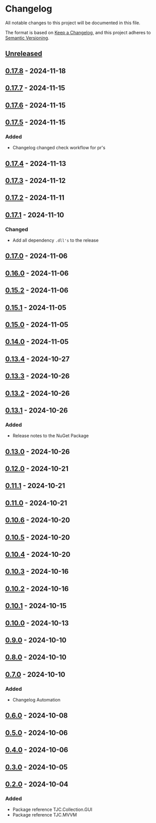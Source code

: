 # Changelog

All notable changes to this project will be documented in this file.

The format is based on [Keep a Changelog](https://keepachangelog.com/en/1.1.0/),
and this project adheres to [Semantic Versioning](https://semver.org/spec/v2.0.0.html).

## [Unreleased]

## [0.17.8] - 2024-11-18

## [0.17.7] - 2024-11-15

## [0.17.6] - 2024-11-15

## [0.17.5] - 2024-11-15

### Added

- Changelog changed check workflow for pr's

## [0.17.4] - 2024-11-13

## [0.17.3] - 2024-11-12

## [0.17.2] - 2024-11-11

## [0.17.1] - 2024-11-10

### Changed

- Add all dependency `.dll's` to the release

## [0.17.0] - 2024-11-06

## [0.16.0] - 2024-11-06

## [0.15.2] - 2024-11-06

## [0.15.1] - 2024-11-05

## [0.15.0] - 2024-11-05

## [0.14.0] - 2024-11-05

## [0.13.4] - 2024-10-27

## [0.13.3] - 2024-10-26

## [0.13.2] - 2024-10-26

## [0.13.1] - 2024-10-26

### Added

- Release notes to the NuGet Package

## [0.13.0] - 2024-10-26

## [0.12.0] - 2024-10-21

## [0.11.1] - 2024-10-21

## [0.11.0] - 2024-10-21

## [0.10.6] - 2024-10-20

## [0.10.5] - 2024-10-20

## [0.10.4] - 2024-10-20

## [0.10.3] - 2024-10-16

## [0.10.2] - 2024-10-16

## [0.10.1] - 2024-10-15

## [0.10.0] - 2024-10-13

## [0.9.0] - 2024-10-10

## [0.8.0] - 2024-10-10

## [0.7.0] - 2024-10-10

### Added

- Changelog Automation

## [0.6.0] - 2024-10-08

## [0.5.0] - 2024-10-06

## [0.4.0] - 2024-10-06

## [0.3.0] - 2024-10-05

## [0.2.0] - 2024-10-04

### Added

- Package reference TJC.Collection.GUI
- Package reference TJC.MVVM

[Unreleased]: https://github.com/TJC-Tools/TJC.Collection.MVVM/compare/v0.17.8...HEAD

[0.17.8]: https://github.com/TJC-Tools/TJC.Collection.MVVM/compare/v0.17.7...v0.17.8

[0.17.7]: https://github.com/TJC-Tools/TJC.Collection.MVVM/compare/v0.17.6...v0.17.7

[0.17.6]: https://github.com/TJC-Tools/TJC.Collection.MVVM/compare/v0.17.5...v0.17.6

[0.17.5]: https://github.com/TJC-Tools/TJC.Collection.MVVM/compare/v0.17.4...v0.17.5

[0.17.4]: https://github.com/TJC-Tools/TJC.Collection.MVVM/compare/v0.17.3...v0.17.4

[0.17.3]: https://github.com/TJC-Tools/TJC.Collection.MVVM/compare/v0.17.2...v0.17.3

[0.17.2]: https://github.com/TJC-Tools/TJC.Collection.MVVM/compare/v0.17.1...v0.17.2

[0.17.1]: https://github.com/TJC-Tools/TJC.Collection.MVVM/compare/v0.17.0...v0.17.1

[0.17.0]: https://github.com/TJC-Tools/TJC.Collection.MVVM/compare/v0.16.0...v0.17.0

[0.16.0]: https://github.com/TJC-Tools/TJC.Collection.MVVM/compare/v0.15.2...v0.16.0

[0.15.2]: https://github.com/TJC-Tools/TJC.Collection.MVVM/compare/v0.15.1...v0.15.2

[0.15.1]: https://github.com/TJC-Tools/TJC.Collection.MVVM/compare/v0.15.0...v0.15.1

[0.15.0]: https://github.com/TJC-Tools/TJC.Collection.MVVM/compare/v0.14.0...v0.15.0

[0.14.0]: https://github.com/TJC-Tools/TJC.Collection.MVVM/compare/v0.13.4...v0.14.0

[0.13.4]: https://github.com/TJC-Tools/TJC.Collection.MVVM/compare/v0.13.3...v0.13.4

[0.13.3]: https://github.com/TJC-Tools/TJC.Collection.MVVM/compare/v0.13.2...v0.13.3

[0.13.2]: https://github.com/TJC-Tools/TJC.Collection.MVVM/compare/v0.13.1...v0.13.2

[0.13.1]: https://github.com/TJC-Tools/TJC.Collection.MVVM/compare/v0.13.0...v0.13.1

[0.13.0]: https://github.com/TJC-Tools/TJC.Collection.MVVM/compare/v0.12.0...v0.13.0

[0.12.0]: https://github.com/TJC-Tools/TJC.Collection.MVVM/compare/v0.11.1...v0.12.0

[0.11.1]: https://github.com/TJC-Tools/TJC.Collection.MVVM/compare/v0.11.0...v0.11.1

[0.11.0]: https://github.com/TJC-Tools/TJC.Collection.MVVM/compare/v0.10.6...v0.11.0

[0.10.6]: https://github.com/TJC-Tools/TJC.Collection.MVVM/compare/v0.10.5...v0.10.6

[0.10.5]: https://github.com/TJC-Tools/TJC.Collection.MVVM/compare/v0.10.4...v0.10.5

[0.10.4]: https://github.com/TJC-Tools/TJC.Collection.MVVM/compare/v0.10.3...v0.10.4

[0.10.3]: https://github.com/TJC-Tools/TJC.Collection.MVVM/compare/v0.10.2...v0.10.3

[0.10.2]: https://github.com/TJC-Tools/TJC.Collection.MVVM/compare/v0.10.1...v0.10.2

[0.10.1]: https://github.com/TJC-Tools/TJC.Collection.MVVM/compare/v0.10.0...v0.10.1

[0.10.0]: https://github.com/TJC-Tools/TJC.Collection.MVVM/compare/v0.9.0...v0.10.0

[0.9.0]: https://github.com/TJC-Tools/TJC.Collection.MVVM/compare/v0.8.0...v0.9.0

[0.8.0]: https://github.com/TJC-Tools/TJC.Collection.MVVM/compare/v0.7.0...v0.8.0

[0.7.0]: https://github.com/TJC-Tools/TJC.Collection.MVVM/compare/v0.6.0...v0.7.0

[0.6.0]: https://github.com/TJC-Tools/TJC.Collection.MVVM/compare/v0.5.0...v0.6.0

[0.5.0]: https://github.com/TJC-Tools/TJC.Collection.MVVM/compare/v0.4.0...v0.5.0

[0.4.0]: https://github.com/TJC-Tools/TJC.Collection.MVVM/compare/v0.3.0...v0.4.0

[0.3.0]: https://github.com/TJC-Tools/TJC.Collection.MVVM/compare/v0.2.0...v0.3.0

[0.2.0]: https://github.com/TJC-Tools/TJC.Collection.MVVM/releases/tag/v0.2.0
